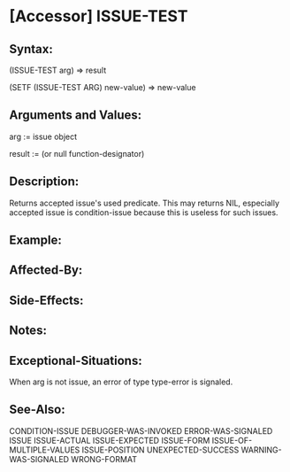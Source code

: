 # [Accessor] ISSUE-TEST

## Syntax:

(ISSUE-TEST arg) => result

(SETF (ISSUE-TEST ARG) new-value) => new-value

## Arguments and Values:

arg := issue object

result := (or null function-designator)

## Description:
Returns accepted issue's used predicate.
This may returns NIL, especially accepted issue is condition-issue because this is useless for such issues.

## Example:

## Affected-By:

## Side-Effects:

## Notes:

## Exceptional-Situations:
When arg is not issue, an error of type type-error is signaled.

## See-Also:

CONDITION-ISSUE
DEBUGGER-WAS-INVOKED
ERROR-WAS-SIGNALED
ISSUE
ISSUE-ACTUAL
ISSUE-EXPECTED
ISSUE-FORM
ISSUE-OF-MULTIPLE-VALUES
ISSUE-POSITION
UNEXPECTED-SUCCESS
WARNING-WAS-SIGNALED
WRONG-FORMAT
